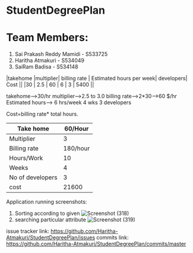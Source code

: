 # StudentDegreePlan
# Team Members:
1. Sai Prakash Reddy Mamidi - S533725
2. Haritha Atmakuri - S534049
3. SaiRam Badisa - S534148

|takehome |multiplier| billing rate | Estimated hours per week| developers| Cost || |30 | 2.5 | 60 | 6 | 3 | 5400 ||

takehome-->30/hr multiplier-->2.5 to 3.0 billing rate-->2*30-->60 $/hr Estimated hours--> 6 hrs/week 4 wks 3 developers

Cost=billing rate* total hours.


| Take home        | 60/Hour  |
|------------------|----------|
| Multiplier       | 3        |
| Billing rate     | 180/hour |
| Hours/Work       | 10       |
| Weeks            | 4        |
| No of developers | 3        |
| cost             | 21600    |


Application running screenshots:
1.  Sorting according to given
![Screenshot (318)](https://user-images.githubusercontent.com/42945822/54854416-dd323e00-4cc0-11e9-9f66-d0ed3f072fb3.png)
2.  searching particular attribute
![Screenshot (319)](https://user-images.githubusercontent.com/42945822/54854451-f63aef00-4cc0-11e9-83b1-9105721db12d.png)

issue tracker link: https://github.com/Haritha-Atmakuri/StudentDegreePlan/issues
commits link: https://github.com/Haritha-Atmakuri/StudentDegreePlan/commits/master
